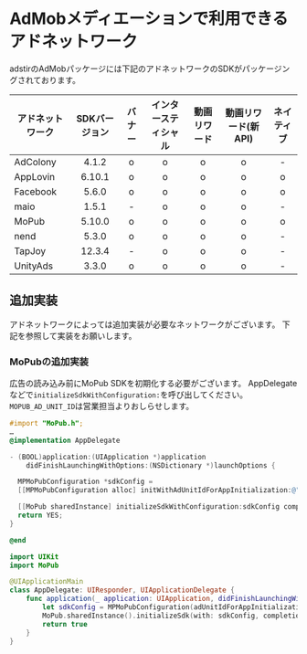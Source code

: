 # AdMobメディエーションで利用できるアドネットワーク

adstirのAdMobパッケージには下記のアドネットワークのSDKがパッケージングされております。

アドネットワーク|SDKバージョン|バナー|インタースティシャル|動画リワード|動画リワード(新API)|ネイティブ
---| :-: |:-:|:-:|:-:|:-:|:-:
AdColony|4.1.2| o | o | o | o | -
AppLovin|6.10.1| o | o | o | o | o
Facebook|5.6.0| o | o | o | o | o
maio    |1.5.1| - | o | o | o | -
MoPub   |5.10.0| o | o | o | o | o
nend    |5.3.0| o | o | o | o | - 
TapJoy  |12.3.4| - | o | o | o | - 
UnityAds|3.3.0| o | o | o | o | - 

## 追加実装

アドネットワークによっては追加実装が必要なネットワークがございます。
下記を参照して実装をお願いします。

### MoPubの追加実装

広告の読み込み前にMoPub SDKを初期化する必要がございます。
AppDelegateなどで`initializeSdkWithConfiguration:`を呼び出してください。
`MOPUB_AD_UNIT_ID`は営業担当よりおしらせします。

```Objective-c tab= hl_lines="8 9 11"
#import "MoPub.h";
…
@implementation AppDelegate

- (BOOL)application:(UIApplication *)application
    didFinishLaunchingWithOptions:(NSDictionary *)launchOptions {

  MPMoPubConfiguration *sdkConfig =
  [[MPMoPubConfiguration alloc] initWithAdUnitIdForAppInitialization:@"MOPUB_AD_UNIT_ID"];

  [[MoPub sharedInstance] initializeSdkWithConfiguration:sdkConfig completion:nil];
  return YES;
}

@end
```

```swift tab= hl_lines="7 8"
import UIKit
import MoPub

@UIApplicationMain
class AppDelegate: UIResponder, UIApplicationDelegate {
    func application(_ application: UIApplication, didFinishLaunchingWithOptions launchOptions: [UIApplication.LaunchOptionsKey: Any]?) -> Bool {
        let sdkConfig = MPMoPubConfiguration(adUnitIdForAppInitialization: "MOPUB_AD_UNIT_ID")
        MoPub.sharedInstance().initializeSdk(with: sdkConfig, completion: nil)
        return true
    }
}
```